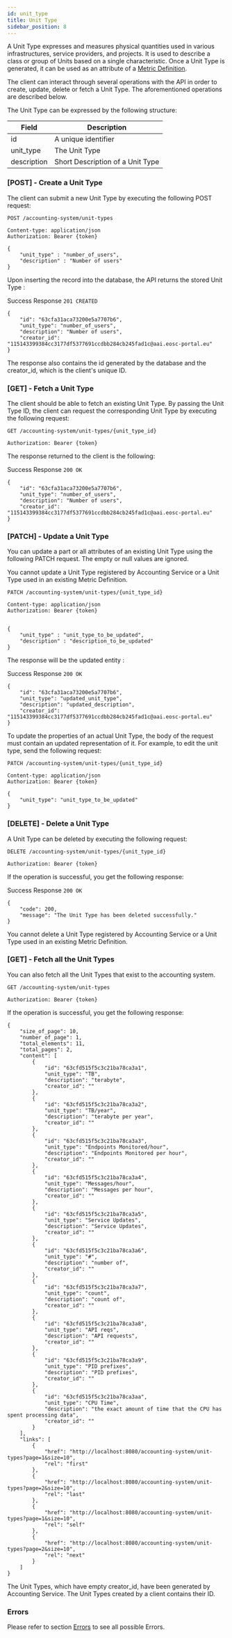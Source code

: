 ```yaml
---
id: unit_type
title: Unit Type
sidebar_position: 8
---
```


A Unit Type expresses and measures physical quantities used in various infrastructures, service providers, and projects. It is used to describe a class or group of Units based on a single characteristic.
Once a Unit Type is generated, it can be used as an attribute of a [Metric Definition](./metric_definition.md).

The client can interact through several operations with the API in order to create, update, delete or fetch a Unit Type. The aforementioned operations are described below.

The Unit Type can be expressed by the following structure:

| Field           | Description                          |
|------------------ |---------------------------------------- |
| id              | A unique identifier             |
| unit_type       | The Unit Type |
| description       | Short Description of a Unit Type |

### [POST] - Create a Unit Type

The client can submit a new Unit Type by executing the following POST request:

```
POST /accounting-system/unit-types

Content-type: application/json
Authorization: Bearer {token}

{
    "unit_type" : "number_of_users",
    "description" : "Number of users"
}
```

Upon inserting the record into the database, the API returns the stored Unit Type :

Success Response `201 CREATED`

```
{
    "id": "63cfa31aca73200e5a7707b6",
    "unit_type": "number_of_users",
    "description": "Number of users",
    "creator_id": "115143399384cc3177df5377691ccdbb284cb245fad1c@aai.eosc-portal.eu"
}
```

The response also contains the id generated by the database and the creator_id, which is the client's unique ID.

### [GET] - Fetch a Unit Type

The client should be able to fetch an existing Unit Type. By passing the Unit Type ID, the client can request the corresponding Unit Type by executing the following request:

```
GET /accounting-system/unit-types/{unit_type_id}

Authorization: Bearer {token}
```

The response returned to the client is the following:

Success Response `200 OK`

```
{
    "id": "63cfa31aca73200e5a7707b6",
    "unit_type": "number_of_users",
    "description": "Number of users",
    "creator_id": "115143399384cc3177df5377691ccdbb284cb245fad1c@aai.eosc-portal.eu"
}
```

### [PATCH] - Update a Unit Type

You can update a part or all attributes of an existing Unit Type using the following PATCH request. The empty or null values are ignored.

You cannot update a Unit Type registered by Accounting Service or a Unit Type used in an existing Metric Definition.

```
PATCH /accounting-system/unit-types/{unit_type_id}

Content-type: application/json
Authorization: Bearer {token}


{
    "unit_type" : "unit_type_to_be_updated",
    "description" : "description_to_be_updated"
}
```

The response will be the updated entity :

Success Response `200 OK`

```
{
    "id": "63cfa31aca73200e5a7707b6",
    "unit_type": "updated_unit_type",
    "description": "updated_description",
    "creator_id": "115143399384cc3177df5377691ccdbb284cb245fad1c@aai.eosc-portal.eu"
}
```

To update the properties of an actual Unit Type, the body of the request must contain an updated representation of it. For example, to edit the unit type, send the following request:

```
PATCH /accounting-system/unit-types/{unit_type_id}

Content-type: application/json
Authorization: Bearer {token}

{  
    "unit_type": "unit_type_to_be_updated"
}
```

### [DELETE]  - Delete a Unit Type

A Unit Type can be deleted by executing the following request:

```
DELETE /accounting-system/unit-types/{unit_type_id}

Authorization: Bearer {token}
```

If the operation is successful, you get the following response:

Success Response `200 OK`

```
{
    "code": 200,
    "message": "The Unit Type has been deleted successfully."
}
```

You cannot delete a Unit Type registered by Accounting Service or a Unit Type used in an existing Metric Definition.

### [GET]  - Fetch all the Unit Types

You can also fetch all the Unit Types that exist to the accounting system.

```
GET /accounting-system/unit-types

Authorization: Bearer {token}
```

If the operation is successful, you get the following response:

```
{
    "size_of_page": 10,
    "number_of_page": 1,
    "total_elements": 11,
    "total_pages": 2,
    "content": [
        {
            "id": "63cfd515f5c3c21ba78ca3a1",
            "unit_type": "TB",
            "description": "terabyte",
            "creator_id": ""
        },
        {
            "id": "63cfd515f5c3c21ba78ca3a2",
            "unit_type": "TB/year",
            "description": "terabyte per year",
            "creator_id": ""
        },
        {
            "id": "63cfd515f5c3c21ba78ca3a3",
            "unit_type": "Endpoints Monitored/hour",
            "description": "Endpoints Monitored per hour",
            "creator_id": ""
        },
        {
            "id": "63cfd515f5c3c21ba78ca3a4",
            "unit_type": "Messages/hour",
            "description": "Messages per hour",
            "creator_id": ""
        },
        {
            "id": "63cfd515f5c3c21ba78ca3a5",
            "unit_type": "Service Updates",
            "description": "Service Updates",
            "creator_id": ""
        },
        {
            "id": "63cfd515f5c3c21ba78ca3a6",
            "unit_type": "#",
            "description": "number of",
            "creator_id": ""
        },
        {
            "id": "63cfd515f5c3c21ba78ca3a7",
            "unit_type": "count",
            "description": "count of",
            "creator_id": ""
        },
        {
            "id": "63cfd515f5c3c21ba78ca3a8",
            "unit_type": "API reqs",
            "description": "API requests",
            "creator_id": ""
        },
        {
            "id": "63cfd515f5c3c21ba78ca3a9",
            "unit_type": "PID prefixes",
            "description": "PID prefixes",
            "creator_id": ""
        },
        {
            "id": "63cfd515f5c3c21ba78ca3aa",
            "unit_type": "CPU Time",
            "description": "the exact amount of time that the CPU has spent processing data",
            "creator_id": ""
        }
    ],
    "links": [
        {
            "href": "http://localhost:8080/accounting-system/unit-types?page=1&size=10",
            "rel": "first"
        },
        {
            "href": "http://localhost:8080/accounting-system/unit-types?page=2&size=10",
            "rel": "last"
        },
        {
            "href": "http://localhost:8080/accounting-system/unit-types?page=1&size=10",
            "rel": "self"
        },
        {
            "href": "http://localhost:8080/accounting-system/unit-types?page=2&size=10",
            "rel": "next"
        }
    ]
}
```

The Unit Types, which have empty creator_id, have been generated by Accounting Service. The Unit Types created by a client contains their ID.

### Errors

Please refer to section [Errors](./api_errors) to see all possible Errors.
